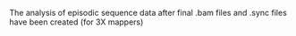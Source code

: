 The analysis of episodic sequence data after final .bam files and .sync files have been created (for 3X mappers)
